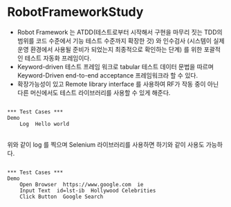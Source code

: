 # RobotFrameworkStudy

- Robot Framework 는 ATDD(테스트로부터 시작해서 구현을 마무리 짓는 TDD의 범위를 코드 수준에서 기능 테스트 수준까지 확장한 것) 와 인수검사 (시스템이 실제 운영 환경에서 사용될 준비가 되었는지 최종적으로 확인하는 단계) 를 위한 포괄적인 테스트 자동화 프레임이다.
- Keyword-driven 테스트 프레임 워크로 tabular 테스트 데이터 문법을 따르며 Keyword-Driven end-to-end acceptance 프레임워크라 할 수 있다.
- 확장가능성이 있고 Remote library interface 를 사용하여 RF가 작동 중이 아닌 다른 머신에서도 테스트 라이브러리를 사용할 수 있게 해준다.

<pre>
<code>
*** Test Cases ***
Demo
    Log  Hello world
</code>
</pre>

위와 같이 log 를 찍으며 Selenium 라이브러리를 사용하면 하기와 같이 사용도 가능하다.

<pre>
<code>
*** Test Cases ***
Demo
    Open Browser  https://www.google.com  ie
    Input Text  id=lst-ib  Hollywood Celebrities
    Click Button  Google Search
</code>
</pre>

<pre>
<code>

</code>
</pre>
